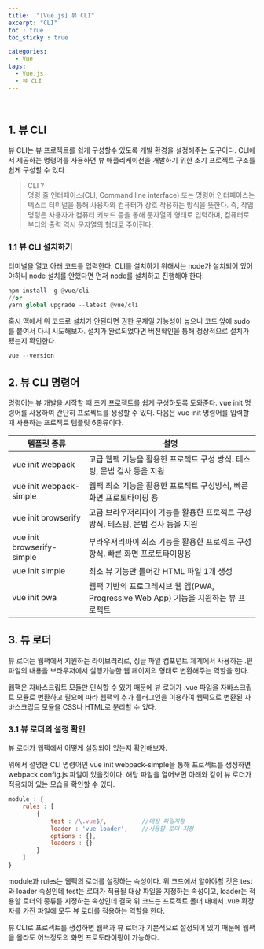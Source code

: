 ```yaml
---
title:  "[Vue.js] 뷰 CLI"
excerpt: "CLI"
toc : true
toc_sticky : true

categories:
  - Vue
tags: 
  - Vue.js
  - 뷰 CLI
---
```



<br/>

## 1. 뷰 CLI

뷰 CLI는 뷰 프로젝트를 쉽게 구성할수 있도록 개발 환경을 설정해주는 도구이다. CLI에서 제공하는 명령어를 사용하면 뷰 애플리케이션을 개발하기 위한 초기 프로젝트 구조를 쉽게 구성할 수 있다.

> CLI ?<br/>
명령 줄 인터페이스(CLI, Command line interface) 또는 명령어 인터페이스는 텍스트 터미널을 통해 사용자와 컴퓨터가 상호 작용하는 방식을 뜻한다. 즉, 작업 명령은 사용자가 컴퓨터 키보드 등을 통해 문자열의 형태로 입력하며, 컴퓨터로부터의 출력 역시 문자열의 형태로 주어진다.


### 1.1 뷰 CLI 설치하기

터미널을 열고 아래 코드를 입력한다. CLI를 설치하기 위해서는 node가 설치되어 있어야하니 node 설치를 안했다면 먼저 node를 설치하고 진행해야 한다.

```python
npm install -g @vue/cli
//or
yarn global upgrade --latest @vue/cli
```

혹시 맥에서 위 코드로 설치가 안된다면 권한 문제일 가능성이 높으니 코드 앞에 sudo 를 붙여서 다시 시도해보자.
설치가 완료되었다면 버전확인을 통해 정상적으로 설치가 됐는지 확인한다.

```python
vue --version
```

## 2. 뷰 CLI 명령어

명령어는 뷰 개발을 시작할 때 초기 프로젝트를 쉽게 구성하도록 도와준다. vue init 명령어를 사용하여 간단히 프로젝트를 생성할 수 있다.
다음은 vue init 명령어를 입력할 때 사용하는 프로젝트 템플릿 6종류이다.

|템플릿 종류|설명|
|--------|---|
|vue init webpack|고급 웹팩 기능을 활용한 프로젝트 구성 방식. 테스팅, 문법 검사 등을 지원|
|vue init webpack-simple|웹팩 최소 기능을 활용한 프로젝트 구성방식, 빠른 화면 프로토타이핑 용|
|vue init browserify|고급 브라우저리파이 기능을 활용한 프로젝트 구성 방식. 테스팅, 문법 검사 등을 지원|
|vue init browserify-simple|부라우저리파이 최소 기능을 활용한 프로젝트 구성항식. 빠른 화면 프로토타이핑용|
|vue init simple|최소 뷰 기능만 들어간 HTML 파일 1개 생성|
|vue init pwa|웹팩 기반의 프로그레시브 웹 앱(PWA, Progressive Web App) 기능을 지원하는 뷰 프로젝트|



## 3. 뷰 로더

뷰 로더는 웹팩에서 지원하는 라이브러리로, 싱글 파일 컴포넌트 체계에서 사용하는 .펻 파일의 내용을 브라우저에서 실행가능한 웹 페이지의 형태로 변환해주는 역할을 한다.

웹팩은 자바스크립트 모듈만 인식할 수 있기 때문에 뷰 로더가 .vue 파일을 자바스크립트 모듈로 변환하고 필요에 따라 웹팩의 추가 플러그인을 이용하여 웹팩으로 변환된
자바스크립트 모듈을 CSS나 HTML로 분리할 수 있다.

### 3.1 뷰 로더의 설정 확인

뷰 로더가 웹팩에서 어떻게 설정되어 있는지 확인해보자.

위에서 설명한 CLI 명령어인 vue init webpack-simple을 통해 프로젝트를 생성하면 webpack.config.js 파일이 있을것이다.
해당 파일을 열어보면 아래와 같이 뷰 로더가 적용되어 있는 모습을 확인할 수 있다.

```javascript
module : {
	rules : [
		{
			test : /\.vue$/,          //대상 파일지정
			loader : 'vue-loader',    //사용할 로더 지정
			options : {},
			loaders : {}
		}
	]
}
```

module과 rules는 웹팩의 로더를 설정하는 속성이다. 위 코드에서 알아야할 것은 test와 loader 속성인데 test는 로더가 적용될 대상 파일을 지정하는 속성이고,
loader는 적용할 로더의 종류를 지정하는 속성인데 결국 위 코드는 프로젝트 폴더 내에서 .vue 확장자를 가진 파일에 모두 뷰 로더를 적용하는 역할을 한다.

뷰 CLI로 프로젝트를 생성하면 웹팩과 뷰 로더가 기본적으로 설정되어 있기 때문에 웹팩을 몰라도 어느정도의 화면 프로토타이핑이 가능하다.




